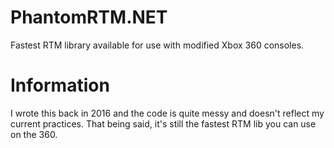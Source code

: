 # PhantomRTM.NET
Fastest RTM library available for use with modified Xbox 360 consoles.

# Information
I wrote this back in 2016 and the code is quite messy and doesn't reflect my current practices. That being said, it's still the fastest RTM lib you can use on the 360.
